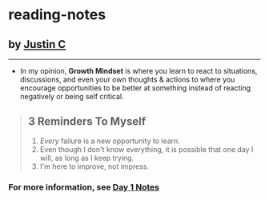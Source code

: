 # reading-notes

## by [Justin C](https://github.com/justincepeda16)
***
- In my opinion, **Growth Mindset** is where you learn to react to situations, discussions, and even your own thoughts & actions to where you encourage opportunities to be better at something instead of reacting negatively or being self critical.

> ## **3 Reminders To Myself** 
> 1. _Every_ failure is a new opportunity to learn.
> 2. Even though I don't know everything, it is possible that one day I will, as long as I keep trying.
> 3. I'm here to improve, not impress.

### For more information, see [Day 1 Notes](https://justincepeda16.github.io/reading-notes/day-1-notes)
